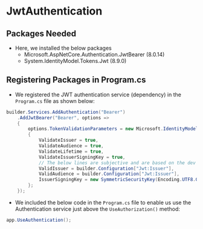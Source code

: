 # JwtAuthentication 

## Packages Needed
- Here, we installed the below packages
    - Microsoft.AspNetCore.Authentication.JwtBearer (8.0.14)
    - System.IdentityModel.Tokens.Jwt (8.9.0)

## Registering Packages in Program.cs
- We registered the JWT authentication service (dependency) in the `Program.cs` file as shown below:
```csharp
builder.Services.AddAuthentication("Bearer")
    .AddJwtBearer("Bearer", options =>
    {
        options.TokenValidationParameters = new Microsoft.IdentityModel.Tokens.TokenValidationParameters
        {
            ValidateIssuer = true,
            ValidateAudience = true,
            ValidateLifetime = true,
            ValidateIssuerSigningKey = true,
            // The below lines are subjective and are based on the dev's configuration
            ValidIssuer = builder.Configuration["Jwt:Issuer"],
            ValidAudience = builder.Configuration["Jwt:Issuer"],
            IssuerSigningKey = new SymmetricSecurityKey(Encoding.UTF8.GetBytes(builder.Configuration["Jwt:Key"]))
        };
    });
```


- We included the below code in the `Program.cs` file to enable us use the Authentication service just above the `UseAuthorization()` method:
```csharp
app.UseAuthentication();
```